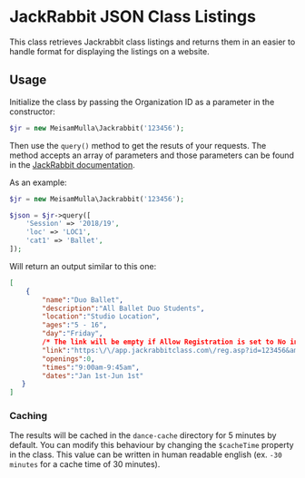 # JackRabbit JSON Class Listings
This class retrieves Jackrabbit class listings and returns them in an easier to handle format for displaying the listings on a website.

## Usage
Initialize the class by passing the Organization ID as a parameter in the constructor:
```php
$jr = new MeisamMulla\Jackrabbit('123456');
```

Then use the `query()` method to get the resuts of your requests. The method accepts an array of parameters and those parameters can be found in the [JackRabbit documentation](http://jackrabbitcarehelp.com/guide2/default.aspx?pageid=add-columns).

As an example:
```php
$jr = new MeisamMulla\Jackrabbit('123456');

$json = $jr->query([
    'Session' => '2018/19',
    'loc' => 'LOC1',
    'cat1' => 'Ballet',
]);
```

Will return an output similar to this one:

```json
[
    {  
        "name":"Duo Ballet",
        "description":"All Ballet Duo Students",
        "location":"Studio Location",
        "ages":"5 - 16",
        "day":"Friday",
        /* The link will be empty if Allow Registration is set to No inside JackRabbit portal */
        "link":"https:\/\/app.jackrabbitclass.com\/reg.asp?id=123456&amp;hc=&amp;initEmpty=&amp;hdrColor=&amp;WL=0&amp;preLoadClassID=000000&amp;loc=",
        "openings":0,
        "times":"9:00am-9:45am",
        "dates":"Jan 1st-Jun 1st"
   }
]
```

### Caching
The results will be cached in the `dance-cache` directory for 5 minutes by default. You can modify this behaviour by changing the `$cacheTime` property in the class. This value can be written in human readable english (ex. `-30 minutes` for a cache time of 30 minutes).
